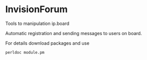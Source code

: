 # InvisionForum
Tools to manipulation ip.board

Automatic registration and sending messages to users on board.

For details download packages and use 

```
perldoc module.pm
```